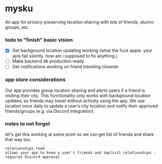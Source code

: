 # mysku

An app for privacy-preserving location sharing with lots of friends, alumni groups, etc.

### todo to "finish" basic vision

- [x] Get background location updating working (what the fuck apple. your apis fail silently. how am i supposed to fix anything.)
- [ ] Make backend db production ready
- [ ] Get notifications working on friend traveling closeish

### app store considerations

Our app provides group location sharing and alerts users if a friend is visiting their city. This functionality only works with background location updates, as friends may travel without actively using the app. We use location once daily to update a user’s city location and notify their approved friends/groups (e.g. via Discord integration).

### notes to not forget

let's get this working at some point so we can get list of friends and share that way too.

```
relationships.read
allows your app to know a user's friends and implicit relationships - requires Discord approval
```
